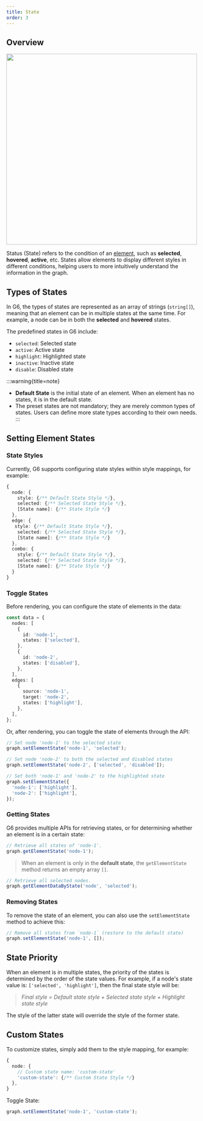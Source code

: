 ```yaml
---
title: State
order: 3
---
```


## Overview

<image width="500px" src="https://mdn.alipayobjects.com/huamei_qa8qxu/afts/img/A*yVbORYybrDQAAAAAAAAAAAAADmJ7AQ/original" />

Status (State) refers to the condition of an <u>element</u>, such as **selected**, **hovered**, **active**, etc. States allow elements to display different styles in different conditions, helping users to more intuitively understand the information in the graph.

## Types of States

In G6, the types of states are represented as an array of strings (`string[]`), meaning that an element can be in multiple states at the same time. For example, a node can be in both the **selected** and **hovered** states.

The predefined states in G6 include:

- `selected`: Selected state
- `active`: Active state
- `highlight`: Highlighted state
- `inactive`: Inactive state
- `disable`: Disabled state

:::warning{title=note}

- **Default State** is the initial state of an element. When an element has no states, it is in the default state.
- The preset states are not mandatory; they are merely common types of states. Users can define more state types according to their own needs.
  :::

## Setting Element States

### State Styles

Currently, G6 supports configuring state styles within style mappings, for example:

```typescript
{
  node: {
    style: {/** Default State Style */},
    selected: {/** Selected State Style */},
    [State name]: {/** State Style */}
  },
  edge: {
   style: {/** Default State Style */},
    selected: {/** Selected State Style */},
    [State name]: {/** State Style */}
  },
  combo: {
    style: {/** Default State Style */},
    selected: {/** Selected State Style */},
    [State name]: {/** State Style */}
  }
}
```

### Toggle States

Before rendering, you can configure the state of elements in the data:

```typescript
const data = {
  nodes: [
    {
      id: 'node-1',
      states: ['selected'],
    },
    {
      id: 'node-2',
      states: ['disabled'],
    },
  ],
  edges: [
    {
      source: 'node-1',
      target: 'node-2',
      states: ['highlight'],
    },
  ],
};
```

Or, after rendering, you can toggle the state of elements through the API:

```typescript
// Set node 'node-1' to the selected state
graph.setElementState('node-1', 'selected');

// Set node 'node-2' to both the selected and disabled states
graph.setElementState('node-2', ['selected', 'disabled']);

// Set both 'node-1' and 'node-2' to the highlighted state
graph.setElementState({
  'node-1': ['highlight'],
  'node-2': ['highlight'],
});
```

### Getting States

G6 provides multiple APIs for retrieving states, or for determining whether an element is in a certain state:

```typescript
// Retrieve all states of 'node-1'.
graph.getElementState('node-1');
```

> When an element is only in the **default state**, the `getElementState` method returns an empty array `[]`.

```typescript
// Retrieve all selected nodes.
graph.getElementDataByState('node', 'selected');
```

### Removing States

To remove the state of an element, you can also use the `setElementState` method to achieve this:

```typescript
// Remove all states from `node-1` (restore to the default state)
graph.setElementState('node-1', []);
```

## State Priority

When an element is in multiple states, the priority of the states is determined by the order of the state values. For example, if a node's state value is: `['selected', 'highlight']`, then the final state style will be:

> <i>Final style = Default state style + Selected state style + Highlight state style</i>

The style of the latter state will override the style of the former state.

## Custom States

To customize states, simply add them to the style mapping, for example:

```typescript
{
  node: {
    // Custom state name: 'custom-state'
    'custom-state': {/** Custom State Style */}
  },
}
```

Toggle State:

```typescript
graph.setElementState('node-1', 'custom-state');
```
